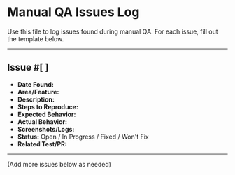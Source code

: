 # Manual QA Issues Log

Use this file to log issues found during manual QA. For each issue, fill out the template below.

---

## Issue #[ ]
- **Date Found:**
- **Area/Feature:**
- **Description:**
- **Steps to Reproduce:**
- **Expected Behavior:**
- **Actual Behavior:**
- **Screenshots/Logs:**
- **Status:** Open / In Progress / Fixed / Won't Fix
- **Related Test/PR:**

---

(Add more issues below as needed) 